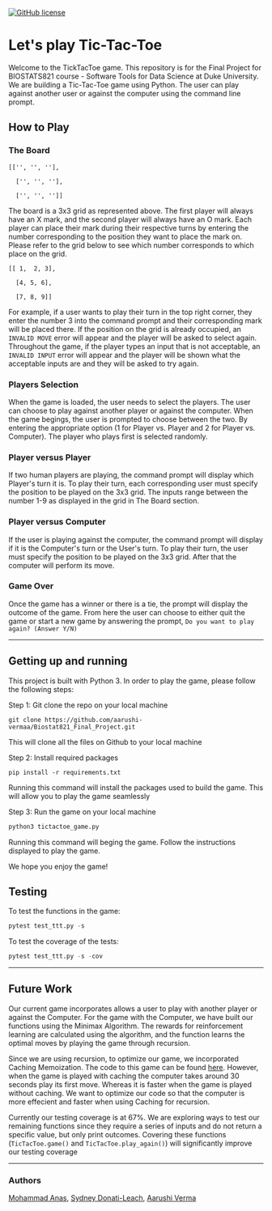 [![GitHub license](https://img.shields.io/github/license/aarushi-vermaa/Biostat821_Final_Project)](https://github.com/aarushi-vermaa/Biostat821_Final_Project/blob/main/LICENSE)

# Let's play Tic-Tac-Toe

Welcome to the TickTacToe game. This repository is for the Final Project for BIOSTATS821 course - Software Tools for Data Science at Duke University.
We are building a Tic-Tac-Toe game using Python. The user can play against another user or against the computer using the command line prompt.

## How to Play

### The Board

```text
[['', '', ''],

  ['', '', ''],
  
  ['', '', '']]
```

The board is a 3x3 grid as represented above. The first player will always have an X mark, and the second player will always have an O mark. Each player can place their mark during their respective turns by entering the number corresponding to the position they want to place the mark on. Please refer to the grid below to see which number corresponds to which place on the grid.

```text
[[ 1,  2, 3],

  [4, 5, 6],
  
  [7, 8, 9]]
```

For example, if a user wants to play their turn in the top right corner, they enter the number 3 into the command prompt and their corresponding mark will be placed there. If the position on the grid is already occupied, an `INVALID MOVE` error will appear and the player will be asked to select again.  Throughout the game, if the player types an input that is not acceptable, an `INVALID INPUT` error will appear and the player will be shown what the acceptable inputs are and they will be asked to try again.

### Players Selection

When the game is loaded, the user needs to select the players. The user can choose to play against another player or against the computer.
When the game begings, the user is prompted to choose between the two. By entering the appropriate option (1 for Player vs. Player and 2 for Player vs. Computer). The player who plays first is selected randomly.

### Player versus Player

If two human players are playing, the command prompt will display which Player's turn it is. To play their turn, each corresponding user must specify the position to be played on the 3x3 grid. The inputs range between the number 1-9 as displayed in the grid in The Board section.

### Player versus Computer

If the user is playing against the computer, the command prompt will display if it is the Computer's turn or the User's turn. To play their turn, the user must specify the position to be played on the 3x3 grid. After that the computer will perform its move.

### Game Over

Once the game has a winner or there is a tie, the prompt will display the outcome of the game.
From here the user can choose to either quit the game or start a new game by answering the prompt,
`Do you want to play again? (Answer Y/N)`

----

## Getting up and running

This project is built with Python 3. In order to play the game, please follow the following steps:

Step 1: Git clone the repo on your local machine

```text
git clone https://github.com/aarushi-vermaa/Biostat821_Final_Project.git
```

This will clone all the files on Github to your local machine

Step 2: Install required packages

```text
pip install -r requirements.txt
```

Running this command will install the packages used to build the game. This will allow you to play the game seamlessly

Step 3: Run the game on your local machine

```python
python3 tictactoe_game.py
```

Running this command will beging the game. Follow the instructions displayed to play the game.

We hope you enjoy the game!

## Testing

To test the functions in the game:

```python
pytest test_ttt.py -s
```

To test the coverage of the tests:

```python
pytest test_ttt.py -s -cov
```

----

## Future Work

Our current game incorporates allows a user to play with another player or against the Computer. For the game with the Computer, we have built our functions using the Minimax Algorithm. The rewards for reinforcement learning are calculated using the algorithm, and the function learns the optimal moves by playing the game through recursion. 

Since we are using recursion, to optimize our game, we incorporated Caching Memoization. The code to this game can be found [here](https://github.com/aarushi-vermaa/Biostat821_Final_Project/blob/WIP/tictactoe_cache.py). However, when the game is played with caching the computer takes around 30 seconds play its first move. Whereas it is faster when the game is played without caching. We want to optimize our code so that the computer is more effecient and faster when using Caching for recursion. 

Currently our testing coverage is at 67%. We are exploring ways to test our remaining functions since they require a series of inputs and do not return a specific value, but only print outcomes. Covering these functions (`TicTacToe.game()` and `TicTacToe.play_again()`) will significantly improve our testing coverage

----

### Authors

[Mohammad Anas](https://github.com/anas14680), [Sydney Donati-Leach](https://github.com/sdonatileach), [Aarushi Verma](https://github.com/aarushi-vermaa)
